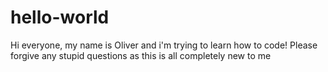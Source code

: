 # hello-world

Hi everyone, my name is Oliver and i'm trying to learn how to code! 
Please forgive any stupid questions as this is all completely new to me
